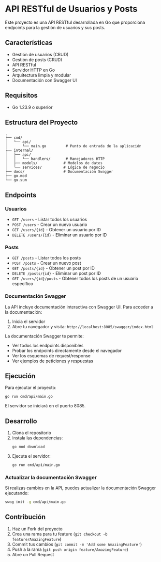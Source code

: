 # API RESTful de Usuarios y Posts

Este proyecto es una API RESTful desarrollada en Go que proporciona endpoints para la gestión de usuarios y sus posts.

## Características

- Gestión de usuarios (CRUD)
- Gestión de posts (CRUD)
- API RESTful
- Servidor HTTP en Go
- Arquitectura limpia y modular
- Documentación con Swagger UI

## Requisitos

- Go 1.23.9 o superior

## Estructura del Proyecto

```
.
├── cmd/
│   └── api/
│       └── main.go         # Punto de entrada de la aplicación
├── internal/
│   ├── api/
│   │   └── handlers/       # Manejadores HTTP
│   ├── models/            # Modelos de datos
│   └── services/          # Lógica de negocio
├── docs/                  # Documentación Swagger
├── go.mod
└── go.sum
```

## Endpoints

### Usuarios

- `GET /users` - Listar todos los usuarios
- `POST /users` - Crear un nuevo usuario
- `GET /users/{id}` - Obtener un usuario por ID
- `DELETE /users/{id}` - Eliminar un usuario por ID

### Posts

- `GET /posts` - Listar todos los posts
- `POST /posts` - Crear un nuevo post
- `GET /posts/{id}` - Obtener un post por ID
- `DELETE /posts/{id}` - Eliminar un post por ID
- `GET /users/{id}/posts` - Obtener todos los posts de un usuario específico

### Documentación Swagger

La API incluye documentación interactiva con Swagger UI. Para acceder a la documentación:

1. Inicia el servidor
2. Abre tu navegador y visita: `http://localhost:8085/swagger/index.html`

La documentación Swagger te permite:
- Ver todos los endpoints disponibles
- Probar los endpoints directamente desde el navegador
- Ver los esquemas de request/response
- Ver ejemplos de peticiones y respuestas

## Ejecución

Para ejecutar el proyecto:

```bash
go run cmd/api/main.go
```

El servidor se iniciará en el puerto 8085.

## Desarrollo

1. Clona el repositorio
2. Instala las dependencias:
   ```bash
   go mod download
   ```
3. Ejecuta el servidor:
   ```bash
   go run cmd/api/main.go
   ```

### Actualizar la documentación Swagger

Si realizas cambios en la API, puedes actualizar la documentación Swagger ejecutando:

```bash
swag init -g cmd/api/main.go
```

## Contribución

1. Haz un Fork del proyecto
2. Crea una rama para tu feature (`git checkout -b feature/AmazingFeature`)
3. Commit tus cambios (`git commit -m 'Add some AmazingFeature'`)
4. Push a la rama (`git push origin feature/AmazingFeature`)
5. Abre un Pull Request
